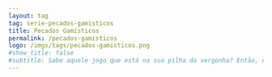 ```yaml
---
layout: tag
tag: serie-pecados-gamisticos
title: Pecados Gamísticos
permalink: /pecados-gamisticos
logo: /imgs/tags/pecados-gamisticos.png
#show_title: false
#subtitle: Sabe aquele jogo que está na sua pilha da vergonha? Então, ele é um!
---
```

